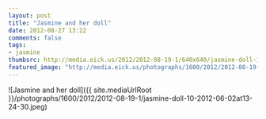 ```yaml
---
layout: post
title: "Jasmine and her doll"
date: 2012-08-27 13:22
comments: false
tags: 
- jasmine
thumbsrc: http://media.eick.us/2012/2012-08-19-1/640x640/jasmine-doll-10-2012-06-02at13-24-30.jpeg 
featured_image: "http://media.eick.us/photographs/1600/2012/2012-08-19-1/jasmine-doll-10-2012-06-02at13-24-30.jpeg"
---
```


![Jasmine and her doll]({{ site.mediaUrlRoot }}/photographs/1600/2012/2012-08-19-1/jasmine-doll-10-2012-06-02at13-24-30.jpeg)


